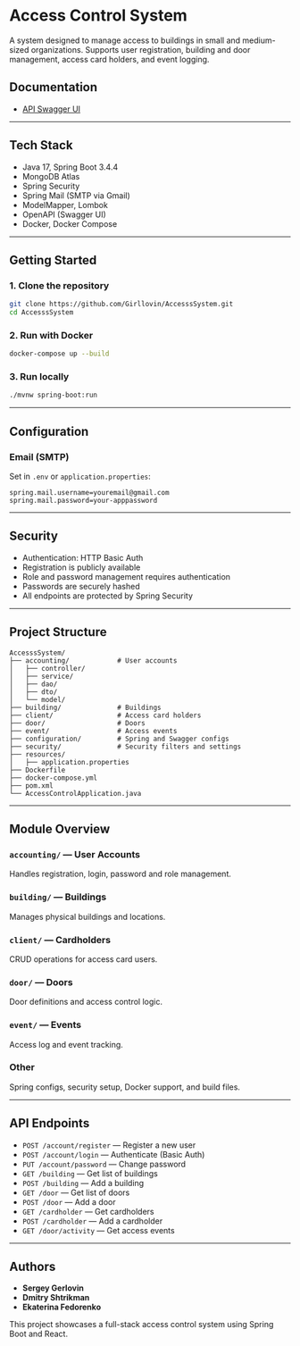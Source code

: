 # Access Control System

A system designed to manage access to buildings in small and medium-sized organizations. Supports user registration, building and door management, access card holders, and event logging.

## Documentation

- [API Swagger UI](https://accescontrolsystem.onrender.com/swagger-ui.html)  

---

## Tech Stack

- Java 17, Spring Boot 3.4.4  
- MongoDB Atlas  
- Spring Security  
- Spring Mail (SMTP via Gmail)  
- ModelMapper, Lombok  
- OpenAPI (Swagger UI)  
- Docker, Docker Compose  

---

## Getting Started

### 1. Clone the repository

```bash
git clone https://github.com/Girllovin/AccesssSystem.git
cd AccesssSystem
```

### 2. Run with Docker

```bash
docker-compose up --build
```

### 3. Run locally

```bash
./mvnw spring-boot:run
```

---

## Configuration

### Email (SMTP)

Set in `.env` or `application.properties`:

```
spring.mail.username=youremail@gmail.com  
spring.mail.password=your-apppassword
```

---

## Security

- Authentication: HTTP Basic Auth  
- Registration is publicly available  
- Role and password management requires authentication  
- Passwords are securely hashed  
- All endpoints are protected by Spring Security

---

## Project Structure

```plaintext
AccesssSystem/
├── accounting/            # User accounts
│   ├── controller/
│   ├── service/
│   ├── dao/
│   ├── dto/
│   └── model/
├── building/              # Buildings
├── client/                # Access card holders
├── door/                  # Doors
├── event/                 # Access events
├── configuration/         # Spring and Swagger configs
├── security/              # Security filters and settings
├── resources/
│   ├── application.properties
├── Dockerfile
├── docker-compose.yml
├── pom.xml
└── AccessControlApplication.java
```

---

## Module Overview

### `accounting/` — User Accounts  
Handles registration, login, password and role management.

### `building/` — Buildings  
Manages physical buildings and locations.

### `client/` — Cardholders  
CRUD operations for access card users.

### `door/` — Doors  
Door definitions and access control logic.

### `event/` — Events  
Access log and event tracking.

### Other  
Spring configs, security setup, Docker support, and build files.

---

## API Endpoints

- `POST /account/register` — Register a new user  
- `POST /account/login` — Authenticate (Basic Auth)  
- `PUT /account/password` — Change password  
- `GET /building` — Get list of buildings  
- `POST /building` — Add a building  
- `GET /door` — Get list of doors  
- `POST /door` — Add a door  
- `GET /cardholder` — Get cardholders  
- `POST /cardholder` — Add a cardholder  
- `GET /door/activity` — Get access events

---

## Authors

- **Sergey Gerlovin**  
- **Dmitry Shtrikman**  
- **Ekaterina Fedorenko**

This project showcases a full-stack access control system using Spring Boot and React.
